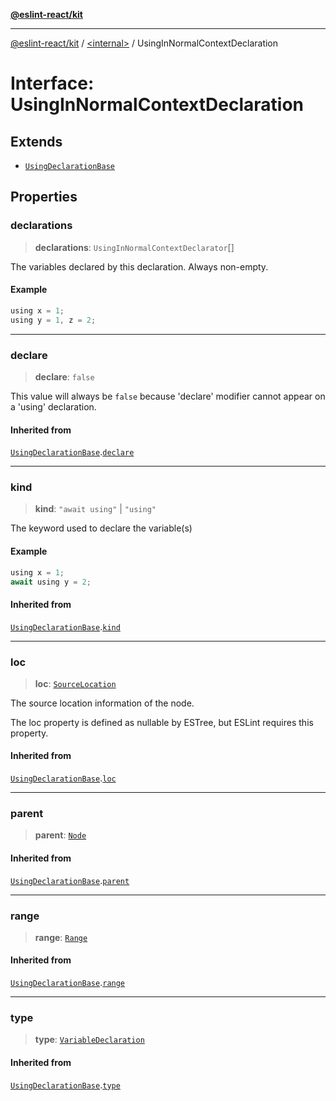 [**@eslint-react/kit**](../../README.md)

***

[@eslint-react/kit](../../README.md) / [\<internal\>](../README.md) / UsingInNormalContextDeclaration

# Interface: UsingInNormalContextDeclaration

## Extends

- [`UsingDeclarationBase`](UsingDeclarationBase.md)

## Properties

### declarations

> **declarations**: `UsingInNormalContextDeclarator`[]

The variables declared by this declaration.
Always non-empty.

#### Example

```ts
using x = 1;
using y = 1, z = 2;
```

***

### declare

> **declare**: `false`

This value will always be `false`
because 'declare' modifier cannot appear on a 'using' declaration.

#### Inherited from

[`UsingDeclarationBase`](UsingDeclarationBase.md).[`declare`](UsingDeclarationBase.md#declare)

***

### kind

> **kind**: `"await using"` \| `"using"`

The keyword used to declare the variable(s)

#### Example

```ts
using x = 1;
await using y = 2;
```

#### Inherited from

[`UsingDeclarationBase`](UsingDeclarationBase.md).[`kind`](UsingDeclarationBase.md#kind)

***

### loc

> **loc**: [`SourceLocation`](SourceLocation.md)

The source location information of the node.

The loc property is defined as nullable by ESTree, but ESLint requires this property.

#### Inherited from

[`UsingDeclarationBase`](UsingDeclarationBase.md).[`loc`](UsingDeclarationBase.md#loc)

***

### parent

> **parent**: [`Node`](../type-aliases/Node.md)

#### Inherited from

[`UsingDeclarationBase`](UsingDeclarationBase.md).[`parent`](UsingDeclarationBase.md#parent)

***

### range

> **range**: [`Range`](../type-aliases/Range.md)

#### Inherited from

[`UsingDeclarationBase`](UsingDeclarationBase.md).[`range`](UsingDeclarationBase.md#range)

***

### type

> **type**: [`VariableDeclaration`](../enumerations/AST_NODE_TYPES.md#variabledeclaration)

#### Inherited from

[`UsingDeclarationBase`](UsingDeclarationBase.md).[`type`](UsingDeclarationBase.md#type)
